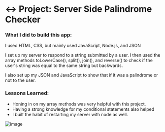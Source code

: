 # ↔️ Project: Server Side Palindrome Checker

### What I did to build this app: 
I used HTML, CSS, but mainly used JavaScript, Node.js, and JSON

I set up my server to respond to a string submitted by a user. I then used the array methods toLowerCase(), split(), join(), and reverse() to check if the user's string was equal to the same string but backwards.

I also set up my JSON and JavaScript to show that if it was a palindrome or not to the user. 

### Lessons Learned:
* Honing in on my array methods was very helpful with this project.
* Having a strong knowledge for my conditional statements also helped
* I built the habit of restarting my server with node as well.

![image](https://github.com/fjh321/node-palindrome-FJH/assets/64885403/ca0d1ff8-4911-418c-b8ce-057b7d4ed35d)


